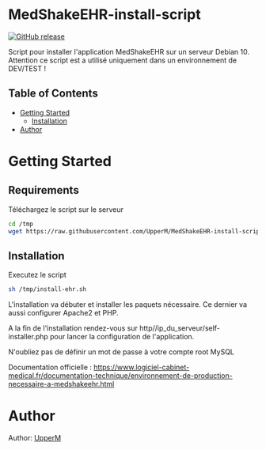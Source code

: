 # MedShakeEHR-install-script

[![GitHub release](https://img.shields.io/badge/release-v0.1.0-blue)](https://github.com/UpperM/MedShakeEHR-install-script/releases/latest)

Script pour installer l'application MedShakeEHR sur un serveur Debian 10.
Attention ce script est a utilisé uniquement dans un environnement de DEV/TEST !

<!-- TABLE OF CONTENTS -->
## Table of Contents
* [Getting Started](#getting-started)
  * [Installation](#installation)
* [Author](#author)

# Getting Started
## Requirements
Téléchargez le script sur le serveur
```sh
cd /tmp
wget https://raw.githubusercontent.com/UpperM/MedShakeEHR-install-script/master/install-ehr.sh
```

## Installation
Executez le script
```sh
sh /tmp/install-ehr.sh
```
L'installation va débuter et installer les paquets nécessaire. Ce dernier va aussi configurer Apache2 et PHP.

A la fin de l'installation rendez-vous sur http//ip_du_serveur/self-installer.php pour lancer la configuration de l'application.

N'oubliez pas de définir un mot de passe à votre compte root MySQL

Documentation officielle : https://www.logiciel-cabinet-medical.fr/documentation-technique/environnement-de-production-necessaire-a-medshakeehr.html

# Author
Author: [UpperM](https://twitter.com/UppperM)
